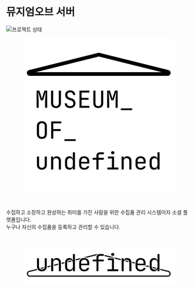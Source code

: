 # 뮤지엄오브 서버

![프로젝트 상태](https://img.shields.io/badge/status-developing-red)

<div style="text-align: center;">
    <img src="./docs/assets/museum-of1.svg">
</div>

&nbsp;

수집하고 소장하고 완상하는 취미를 가진 사람을 위한 수집품 관리 시스템이자 소셜 플랫폼입니다.  
누구나 자신의 수집품을 등록하고 관리할 수 있습니다.

&nbsp;

<div style="text-align: center;">
    <img src="./docs/assets/museum-of2.svg">
</div>
